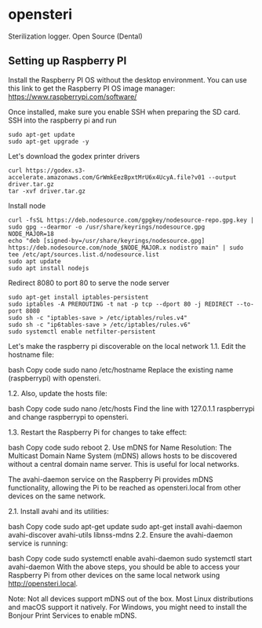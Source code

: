 # opensteri
Sterilization logger. Open Source (Dental)

## Setting up Raspberry PI
Install the Raspberry PI OS without the desktop environment.
You can use this link to get the Raspberry PI OS image manager: https://www.raspberrypi.com/software/

Once installed, make sure you enable SSH when preparing the SD card.
SSH into the raspberry pi and run
```
sudo apt-get update
sudo apt-get upgrade -y
```

Let's download the godex printer drivers
```
curl https://godex.s3-accelerate.amazonaws.com/GrWmkEezBpxtMrU6x4UcyA.file?v01 --output driver.tar.gz
tar -xvf driver.tar.gz

```

Install node
```
curl -fsSL https://deb.nodesource.com/gpgkey/nodesource-repo.gpg.key | sudo gpg --dearmor -o /usr/share/keyrings/nodesource.gpg
NODE_MAJOR=18
echo "deb [signed-by=/usr/share/keyrings/nodesource.gpg] https://deb.nodesource.com/node_$NODE_MAJOR.x nodistro main" | sudo tee /etc/apt/sources.list.d/nodesource.list
sudo apt update
sudo apt install nodejs
```

Redirect 8080 to port 80 to serve the node server
```
sudo apt-get install iptables-persistent
sudo iptables -A PREROUTING -t nat -p tcp --dport 80 -j REDIRECT --to-port 8080
sudo sh -c "iptables-save > /etc/iptables/rules.v4"
sudo sh -c "ip6tables-save > /etc/iptables/rules.v6"
sudo systemctl enable netfilter-persistent
```

Let's make the raspberry pi discoverable on the local network
1.1. Edit the hostname file:

bash
Copy code
sudo nano /etc/hostname
Replace the existing name (raspberrypi) with opensteri.

1.2. Also, update the hosts file:

bash
Copy code
sudo nano /etc/hosts
Find the line with 127.0.1.1 raspberrypi and change raspberrypi to opensteri.

1.3. Restart the Raspberry Pi for changes to take effect:

bash
Copy code
sudo reboot
2. Use mDNS for Name Resolution:
The Multicast Domain Name System (mDNS) allows hosts to be discovered without a central domain name server. This is useful for local networks.

The avahi-daemon service on the Raspberry Pi provides mDNS functionality, allowing the Pi to be reached as opensteri.local from other devices on the same network.

2.1. Install avahi and its utilities:

bash
Copy code
sudo apt-get update
sudo apt-get install avahi-daemon avahi-discover avahi-utils libnss-mdns
2.2. Ensure the avahi-daemon service is running:

bash
Copy code
sudo systemctl enable avahi-daemon
sudo systemctl start avahi-daemon
With the above steps, you should be able to access your Raspberry Pi from other devices on the same local network using http://opensteri.local.

Note: Not all devices support mDNS out of the box. Most Linux distributions and macOS support it natively. For Windows, you might need to install the Bonjour Print Services to enable mDNS.
